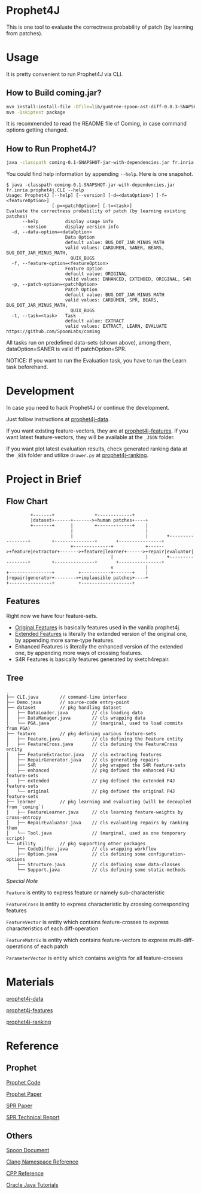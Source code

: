 # Prophet4J

This is one tool to evaluate the correctness probability of patch (by learning from patches).

Usage
======

It is pretty convenient to run Prophet4J via CLI.

How to Build coming.jar?
----

```bash
mvn install:install-file -Dfile=lib/gumtree-spoon-ast-diff-0.0.3-SNAPSHOT-jar-with-dependencies.jar -DgeneratePom=true -DgroupId=fr.inria.spirals -DartifactId=gumtree-spoon-ast-diff -Dversion=0.0.3-SNAPSHOT -Dpackaging=jar
mvn -Dskiptest package
```

It is recommended to read the README file of Coming, in case command options getting changed.

How to Run Prophet4J?
----

```bash
java -classpath coming-0.1-SNAPSHOT-jar-with-dependencies.jar fr.inria.prophet4j.CLI
```

You could find help information by appending `--help`. Here is one snapshot.

```
$ java -classpath coming-0.1-SNAPSHOT-jar-with-dependencies.jar fr.inria.prophet4j.CLI --help
Usage: Prophet4J [--help] [--version] [-d=<dataOption>] [-f=<featureOption>]
                 [-p=<patchOption>] [-t=<task>]
Evaluate the correctness probability of patch (by learning existing patches)
      --help          display usage info
      --version       display version info
  -d, --data-option=<dataOption>
                      Data Option
                      default value: BUG_DOT_JAR_MINUS_MATH
                      valid values: CARDUMEN, SANER, BEARS, BUG_DOT_JAR_MINUS_MATH,
                        QUIX_BUGS
  -f, --feature-option=<featureOption>
                      Feature Option
                      default value: ORIGINAL
                      valid values: ENHANCED, EXTENDED, ORIGINAL, S4R
  -p, --patch-option=<patchOption>
                      Patch Option
                      default value: BUG_DOT_JAR_MINUS_MATH
                      valid values: CARDUMEN, SPR, BEARS, BUG_DOT_JAR_MINUS_MATH,
                        QUIX_BUGS
  -t, --task=<task>   Task
                      default value: EXTRACT
                      valid values: EXTRACT, LEARN, EVALUATE
https://github.com/SpoonLabs/coming
```

All tasks run on predefined data-sets (shown above), among them, dataOption=SANER is valid iff patchOption=SPR.

NOTICE: If you want to run the Evaluation task, you have to run the Learn task beforehand.

Development
======

In case you need to hack Prophet4J or continue the development.

Just follow instructions at [prophet4j-data](https://github.com/kth-tcs/overfitting-analysis/tree/master/prophet4j-data).

If you want existing feature-vectors, they are at [prophet4j-features](https://github.com/kth-tcs/overfitting-analysis/tree/master/prophet4j-features). If you want latest feature-vectors, they will be available at the `_JSON` folder.

If you want plot latest evaluation results, check generated ranking data at the `_BIN` folder and utilize `drawer.py` at [prophet4j-ranking](https://github.com/kth-tcs/overfitting-analysis/tree/master/prophet4j-ranking).

Project in Brief
======

Flow Chart
----

```
         +-------+               +-------------+
         |dataset+------+------->+human patches+----+
         +-------+      |        +-------------+    |
                        |                           |
                        |                           |       +-----------------+        +---------------+       +----------------+
                        +--------------+            +------>+feature|extractor+------->+feature|learner+------>+repair|evaluator|
                                       |            |       +-----------------+        +---------------+       +----------------+
                                       v            |
+----------------+         +-----------+-------+    |
|repair|generator+-------->+implausible patches+----+
+----------------+         +-------------------+
```

Features
----

Right now we have four feature-sets.
- [Original Features](https://github.com/SpoonLabs/coming/blob/master/docs/features/prophet4j/OriginalFeatures.md)
is basically features used in the vanilla prophet4j.
- [Extended Features](https://github.com/SpoonLabs/coming/blob/master/docs/features/prophet4j/ExtendedFeatures.md)
is literally the extended version of the original one, by appending more same-type features.
- Enhanced Features
is literally the enhanced version of the extended one, by appending more ways of crossing features.
- S4R Features
is basically features generated by sketch4repair.

Tree
----

```
.
├── CLI.java        // command-line interface
├── Demo.java       // source-code entry-point
├── dataset         // pkg handling dataset
│   ├── DataLoader.java         // cls loading data
│   ├── DataManager.java        // cls wrapping data
│   └── PGA.java                // (marginal, used to load commits from PGA)
├── feature         // pkg defining various feature-sets
│   ├── Feature.java            // cls defining the Feature entity
│   ├── FeatureCross.java       // cls defining the FeatureCross entity
│   ├── FeatureExtractor.java   // cls extracting features
│   ├── RepairGenerator.java    // cls generating repairs
│   ├── S4R                     // pkg wrapped the S4R feature-sets
│   ├── enhanced                // pkg defined the enhanced P4J feature-sets
│   ├── extended                // pkg defined the extended P4J feature-sets
│   └── original                // pkg defined the original P4J feature-sets
├── learner         // pkg learning and evaluating (will be decoupled from `coming`)
│   ├── FeatureLearner.java     // cls learning feature-weights by cross-entropy
│   ├── RepairEvaluator.java    // cls evaluating repairs by ranking them
│   └── Tool.java               // (marginal, used as one temporary script)
└── utility         // pkg supporting other packages
    ├── CodeDiffer.java         // cls wrapping workflow
    ├── Option.java             // cls defining some configuration-options
    ├── Structure.java          // cls defining some data-classes
    └── Support.java            // cls defining some static-methods
```

_Special Note_

`Feature` is entity to express feature or namely sub-characteristic

`FeatureCross` is entity to express characteristic by crossing corresponding features

`FeatureVector` is entity which contains feature-crosses to express characteristics of each diff-operation

`FeatureMatrix` is entity which contains feature-vectors to express multi-diff-operations of each patch

`ParameterVector` is entity which contains weights for all feature-crosses

Materials
======

[prophet4j-data](https://github.com/kth-tcs/overfitting-analysis/tree/master/prophet4j-data)

[prophet4j-features](https://github.com/kth-tcs/overfitting-analysis/tree/master/prophet4j-features)

[prophet4j-ranking](https://github.com/kth-tcs/overfitting-analysis/tree/master/prophet4j-ranking)

Reference
======

Prophet
----

[Prophet Code](http://rhino.csail.mit.edu/prophet-rep/)

[Prophet Paper](https://people.csail.mit.edu/fanl/papers/prophet-popl16.pdf)

[SPR Paper](https://people.csail.mit.edu/fanl/papers/spr-fse15.pdf)

[SPR Technical Report](https://dspace.mit.edu/bitstream/handle/1721.1/95970/MIT-CSAIL-TR-2015-008.pdf)

Others
---

[Spoon Document](http://spoon.gforge.inria.fr/index.html)

[Clang Namespace Reference](https://clang.llvm.org/doxygen/namespaceclang.html)

[CPP Reference](https://en.cppreference.com/w/)

[Oracle Java Tutorials](https://docs.oracle.com/javase/tutorial/java/index.html)
